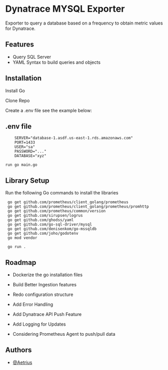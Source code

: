 
# Dynatrace MYSQL Exporter

Exporter to query a database based on a frequency to obtain metric values for Dynatrace.


## Features

- Query SQL Server
- YAML Syntax to build queries and objects

## Installation

Install Go

Clone Repo

Create a .env file see the example below:

## .env file
```
    SERVER="database-1.asdf.us-east-1.rds.amazonaws.com"
    PORT=1433
    USER="sa"
    PASSWORD="..."
    DATABASE="xyz"
```

```run go main.go```
## Library Setup
Run the following Go commands to install the libraries
```
 go get github.com/prometheus/client_golang/prometheus
 go get github.com/prometheus/client_golang/prometheus/promhttp
 go get github.com/prometheus/common/version
 go get github.com/sirupsen/logrus
 go get github.com/ghodss/yaml
 go get github.com/go-sql-driver/mysql
 go get github.com/denisenkom/go-mssqldb
 go get github.com/joho/godotenv
 go mod vendor
 
 go run .

```


## Roadmap

- Dockerize the go installation files

- Build Better Ingestion features

- Redo configuration structure

- Add Error Handling

- Add Dynatrace API Push Feature

- Add Logging for Updates

- Considering Prometheus Agent to push/pull data
## Authors

- [@Aetrius](https://www.github.com/Aetrius)


